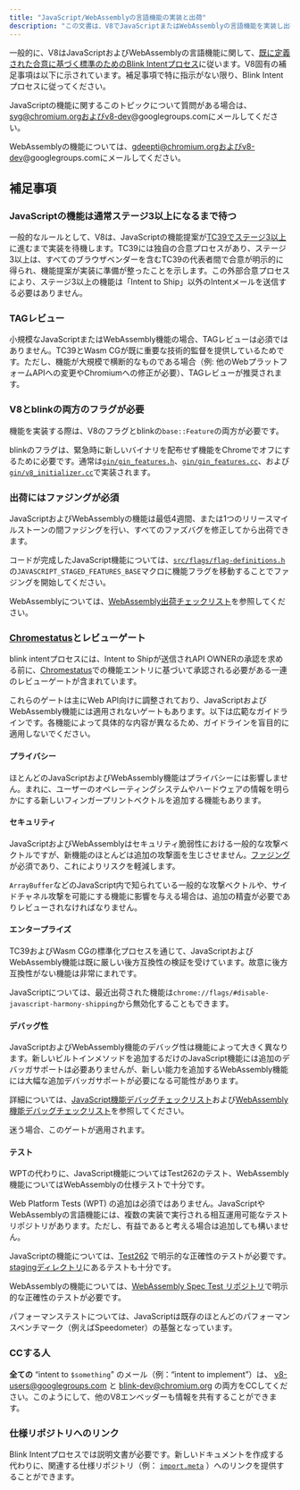 ```yaml
---
title: "JavaScript/WebAssemblyの言語機能の実装と出荷"
description: "この文書は、V8でJavaScriptまたはWebAssemblyの言語機能を実装し出荷するプロセスについて説明します。"
---
```

一般的に、V8はJavaScriptおよびWebAssemblyの言語機能に関して、[既に定義された合意に基づく標準のためのBlink Intentプロセス](https://www.chromium.org/blink/launching-features/#process-existing-standard)に従います。V8固有の補足事項は以下に示されています。補足事項で特に指示がない限り、Blink Intentプロセスに従ってください。

JavaScriptの機能に関するこのトピックについて質問がある場合は、syg@chromium.orgおよびv8-dev@googlegroups.comにメールしてください。

WebAssemblyの機能については、gdeepti@chromium.orgおよびv8-dev@googlegroups.comにメールしてください。

## 補足事項

### JavaScriptの機能は通常ステージ3以上になるまで待つ

一般的なルールとして、V8は、JavaScriptの機能提案が[TC39でステージ3以上](https://tc39.es/process-document/)に進むまで実装を待機します。TC39には独自の合意プロセスがあり、ステージ3以上は、すべてのブラウザベンダーを含むTC39の代表者間で合意が明示的に得られ、機能提案が実装に準備が整ったことを示します。この外部合意プロセスにより、ステージ3以上の機能は「Intent to Ship」以外のIntentメールを送信する必要はありません。

### TAGレビュー

小規模なJavaScriptまたはWebAssembly機能の場合、TAGレビューは必須ではありません。TC39とWasm CGが既に重要な技術的監督を提供しているためです。ただし、機能が大規模で横断的なものである場合（例: 他のWebプラットフォームAPIへの変更やChromiumへの修正が必要）、TAGレビューが推奨されます。

### V8とblinkの両方のフラグが必要

機能を実装する際は、V8のフラグとblinkの`base::Feature`の両方が必要です。

blinkのフラグは、緊急時に新しいバイナリを配布せず機能をChromeでオフにするために必要です。通常は[`gin/gin_features.h`](https://source.chromium.org/chromium/chromium/src/+/main:gin/gin_features.h)、[`gin/gin_features.cc`](https://source.chromium.org/chromium/chromium/src/+/main:gin/gin_features.cc)、および[`gin/v8_initializer.cc`](https://source.chromium.org/chromium/chromium/src/+/main:gin/v8_initializer.cc)で実装されます。

### 出荷にはファジングが必須

JavaScriptおよびWebAssemblyの機能は最低4週間、または1つのリリースマイルストーンの間ファジングを行い、すべてのファズバグを修正してから出荷できます。

コードが完成したJavaScript機能については、[`src/flags/flag-definitions.h`](https://source.chromium.org/chromium/chromium/src/+/master:v8/src/flags/flag-definitions.h)の`JAVASCRIPT_STAGED_FEATURES_BASE`マクロに機能フラグを移動することでファジングを開始してください。

WebAssemblyについては、[WebAssembly出荷チェックリスト](/docs/wasm-shipping-checklist)を参照してください。

### [Chromestatus](https://chromestatus.com/)とレビューゲート

blink intentプロセスには、Intent to Shipが送信されAPI OWNERの承認を求める前に、[Chromestatus](https://chromestatus.com/)での機能エントリに基づいて承認される必要がある一連のレビューゲートが含まれています。

これらのゲートは主にWeb API向けに調整されており、JavaScriptおよびWebAssembly機能には適用されないゲートもあります。以下は広範なガイドラインです。各機能によって具体的な内容が異なるため、ガイドラインを盲目的に適用しないでください。

#### プライバシー

ほとんどのJavaScriptおよびWebAssembly機能はプライバシーには影響しません。まれに、ユーザーのオペレーティングシステムやハードウェアの情報を明らかにする新しいフィンガープリントベクトルを追加する機能もあります。

#### セキュリティ

JavaScriptおよびWebAssemblyはセキュリティ脆弱性における一般的な攻撃ベクトルですが、新機能のほとんどは追加の攻撃面を生じさせません。[ファジング](#fuzzing)が必須であり、これによりリスクを軽減します。

`ArrayBuffer`などのJavaScript内で知られている一般的な攻撃ベクトルや、サイドチャネル攻撃を可能にする機能に影響を与える場合は、追加の精査が必要でありレビューされなければなりません。

#### エンタープライズ

TC39およびWasm CGの標準化プロセスを通じて、JavaScriptおよびWebAssembly機能は既に厳しい後方互換性の検証を受けています。故意に後方互換性がない機能は非常にまれです。

JavaScriptについては、最近出荷された機能は`chrome://flags/#disable-javascript-harmony-shipping`から無効化することもできます。

#### デバッグ性

JavaScriptおよびWebAssembly機能のデバッグ性は機能によって大きく異なります。新しいビルトインメソッドを追加するだけのJavaScript機能には追加のデバッガサポートは必要ありませんが、新しい能力を追加するWebAssembly機能には大幅な追加デバッガサポートが必要になる可能性があります。

詳細については、[JavaScript機能デバッグチェックリスト](https://docs.google.com/document/d/1_DBgJ9eowJJwZYtY6HdiyrizzWzwXVkG5Kt8s3TccYE/edit#heading=h.u5lyedo73aa9)および[WebAssembly機能デバッグチェックリスト](https://goo.gle/devtools-wasm-checklist)を参照してください。

迷う場合、このゲートが適用されます。

#### テスト

WPTの代わりに、JavaScript機能についてはTest262のテスト、WebAssembly機能についてはWebAssemblyの仕様テストで十分です。

Web Platform Tests (WPT) の追加は必須ではありません。JavaScriptやWebAssemblyの言語機能には、複数の実装で実行される相互運用可能なテストリポジトリがあります。ただし、有益であると考える場合は追加しても構いません。

JavaScriptの機能については、[Test262](https://github.com/tc39/test262) で明示的な正確性のテストが必要です。[stagingディレクトリ](https://github.com/tc39/test262/blob/main/CONTRIBUTING.md#staging)にあるテストも十分です。

WebAssemblyの機能については、[WebAssembly Spec Test リポジトリ](https://github.com/WebAssembly/spec/tree/master/test)で明示的な正確性のテストが必要です。

パフォーマンステストについては、JavaScriptは既存のほとんどのパフォーマンスベンチマーク（例えばSpeedometer）の基盤となっています。

### CCする人

**全ての** “intent to `$something`” のメール（例：“intent to implement”）は、 [v8-users@googlegroups.com](mailto:v8-users@googlegroups.com) と [blink-dev@chromium.org](mailto:blink-dev@chromium.org) の両方をCCしてください。このようにして、他のV8エンベッダーも情報を共有することができます。

### 仕様リポジトリへのリンク

Blink Intentプロセスでは説明文書が必要です。新しいドキュメントを作成する代わりに、関連する仕様リポジトリ（例： [`import.meta`](https://github.com/tc39/proposal-import-meta) ）へのリンクを提供することができます。
